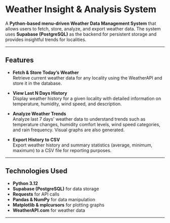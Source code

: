 # Weather Insight & Analysis System

A **Python-based menu-driven Weather Data Management System** that allows users to fetch, store, analyze, and export weather data. The system uses **Supabase (PostgreSQL)** as the backend for persistent storage and provides insightful trends for localities.

---

## Features

- **Fetch & Store Today’s Weather**  
  Retrieve current weather data for any locality using the WeatherAPI and store it in the database.

- **View Last N Days History**  
  Display weather history for a given locality with detailed information on temperature, humidity, wind speed, and description.

- **Analyze Weather Trends**  
  Analyze last 7 days' weather data to understand trends such as temperature changes, humidity comfort levels, wind speed categories, and rain frequency. Visual graphs are also generated.

- **Export History to CSV**  
  Export weather history and summary statistics (average, minimum, maximum) to a CSV file for reporting purposes.

---

## Technologies Used

- **Python 3.12**
- **Supabase (PostgreSQL)** for data storage
- **Requests** for API calls
- **Pandas & NumPy** for data manipulation
- **Matplotlib & mplcursors** for plotting graphs
- **WeatherAPI.com** for weather data

---


